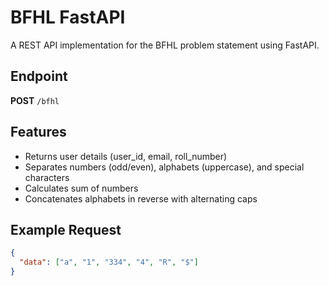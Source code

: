 # BFHL FastAPI

A REST API implementation for the BFHL problem statement using FastAPI.

## Endpoint
**POST** `/bfhl`

## Features
- Returns user details (user_id, email, roll_number)
- Separates numbers (odd/even), alphabets (uppercase), and special characters
- Calculates sum of numbers
- Concatenates alphabets in reverse with alternating caps

## Example Request
```json
{
  "data": ["a", "1", "334", "4", "R", "$"]
}
